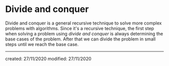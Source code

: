 # Divide and conquer
Divide and conquer is a general recursive technique to solve more complex problems with algorithms. Since it's a recursive technique, the first step when solving a problem using *divide and conquer* is always determining the base cases of the problem. After that we can divide the problem in small steps until we reach the base case.

---

created: 27/11/2020
modified: 27/11/2020